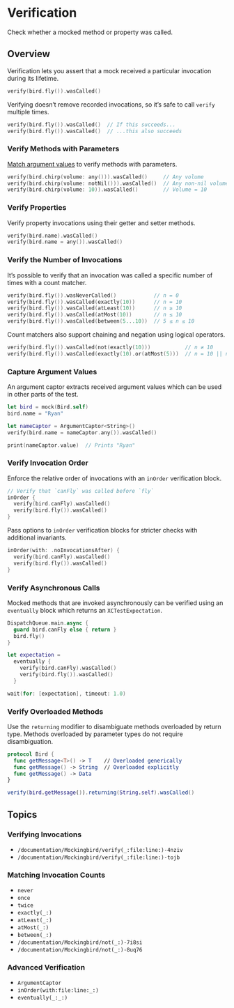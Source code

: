 # Verification

Check whether a mocked method or property was called.

## Overview

Verification lets you assert that a mock received a particular invocation during its lifetime.

```swift
verify(bird.fly()).wasCalled()
```

Verifying doesn’t remove recorded invocations, so it’s safe to call `verify` multiple times.

```swift
verify(bird.fly()).wasCalled()  // If this succeeds...
verify(bird.fly()).wasCalled()  // ...this also succeeds
```

### Verify Methods with Parameters

[Match argument values](#4-argument-matching) to verify methods with parameters.

```swift
verify(bird.chirp(volume: any())).wasCalled()     // Any volume
verify(bird.chirp(volume: notNil())).wasCalled()  // Any non-nil volume
verify(bird.chirp(volume: 10)).wasCalled()        // Volume = 10
```

### Verify Properties

Verify property invocations using their getter and setter methods.

```swift
verify(bird.name).wasCalled()
verify(bird.name = any()).wasCalled()
```

### Verify the Number of Invocations

It’s possible to verify that an invocation was called a specific number of times with a count matcher.

```swift
verify(bird.fly()).wasNeverCalled()            // n = 0
verify(bird.fly()).wasCalled(exactly(10))      // n = 10
verify(bird.fly()).wasCalled(atLeast(10))      // n ≥ 10
verify(bird.fly()).wasCalled(atMost(10))       // n ≤ 10
verify(bird.fly()).wasCalled(between(5...10))  // 5 ≤ n ≤ 10
```

Count matchers also support chaining and negation using logical operators.

```swift
verify(bird.fly()).wasCalled(not(exactly(10)))           // n ≠ 10
verify(bird.fly()).wasCalled(exactly(10).or(atMost(5)))  // n = 10 || n ≤ 5
```

### Capture Argument Values

An argument captor extracts received argument values which can be used in other parts of the test.

```swift
let bird = mock(Bird.self)
bird.name = "Ryan"

let nameCaptor = ArgumentCaptor<String>()
verify(bird.name = nameCaptor.any()).wasCalled()

print(nameCaptor.value)  // Prints "Ryan"
```

### Verify Invocation Order

Enforce the relative order of invocations with an `inOrder` verification block.

```swift
// Verify that `canFly` was called before `fly`
inOrder {
  verify(bird.canFly).wasCalled()
  verify(bird.fly()).wasCalled()
}
```

Pass options to `inOrder` verification blocks for stricter checks with additional invariants.

```swift
inOrder(with: .noInvocationsAfter) {
  verify(bird.canFly).wasCalled()
  verify(bird.fly()).wasCalled()
}
```

### Verify Asynchronous Calls

Mocked methods that are invoked asynchronously can be verified using an `eventually` block which returns an `XCTestExpectation`.

```swift
DispatchQueue.main.async {
  guard bird.canFly else { return }
  bird.fly()
}

let expectation =
  eventually {
    verify(bird.canFly).wasCalled()
    verify(bird.fly()).wasCalled()
  }

wait(for: [expectation], timeout: 1.0)
```

### Verify Overloaded Methods

Use the `returning` modifier to disambiguate methods overloaded by return type. Methods overloaded by parameter types do not require disambiguation.

```swift
protocol Bird {
  func getMessage<T>() -> T    // Overloaded generically
  func getMessage() -> String  // Overloaded explicitly
  func getMessage() -> Data
}

verify(bird.getMessage()).returning(String.self).wasCalled()
```

## Topics

### Verifying Invocations

- ``/documentation/Mockingbird/verify(_:file:line:)-4nziv``
- ``/documentation/Mockingbird/verify(_:file:line:)-tojb``

### Matching Invocation Counts

- ``never``
- ``once``
- ``twice``
- ``exactly(_:)``
- ``atLeast(_:)``
- ``atMost(_:)``
- ``between(_:)``
- ``/documentation/Mockingbird/not(_:)-7i8si``
- ``/documentation/Mockingbird/not(_:)-8uq76``

### Advanced Verification

- ``ArgumentCaptor``
- ``inOrder(with:file:line:_:)``
- ``eventually(_:_:)``
